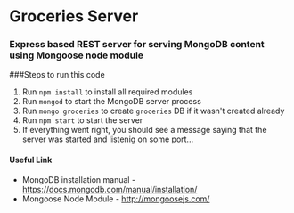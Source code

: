 # Groceries Server

### Express based REST server for serving MongoDB content using Mongoose node module

###Steps to run this code

1. Run `npm install` to install all required modules
2. Run `mongod` to start the MongoDB server process
3. Run `mongo groceries` to create `groceries` DB if it wasn't created already
4. Run `npm start` to start the server
5. If everything went right, you should see a message saying that the server was started and listenig on some port...

#### Useful Link
* MongoDB installation manual - https://docs.mongodb.com/manual/installation/
* Mongoose Node Module - http://mongoosejs.com/